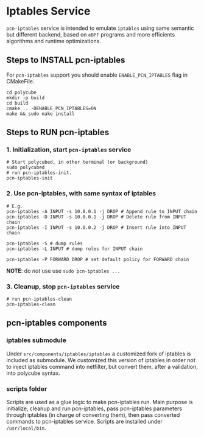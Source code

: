 # Iptables Service
`pcn-iptables` service is intended to emulate `iptables` using same semantic but different backend, based on `eBPF` programs and more efficients algorithms and runtime optimizations.

## Steps to INSTALL pcn-iptables

For `pcn-iptables` support you should enable `ENABLE_PCN_IPTABLES` flag in CMakeFile.
```
cd polycube
mkdir -p build
cd build
cmake .. -DENABLE_PCN_IPTABLES=ON
make && sudo make install
```

## Steps to RUN pcn-iptables

### 1. Initialization, start `pcn-iptables` service

```
# Start polycubed, in other terminal (or background)
sudo polycubed
# run pcn-iptables-init.
pcn-iptables-init
```

### 2. Use pcn-iptables, with same syntax of iptables
```
# E.g.
pcn-iptables -A INPUT -s 10.0.0.1 -j DROP # Append rule to INPUT chain
pcn-iptables -D INPUT -s 10.0.0.1 -j DROP # Delete rule from INPUT chain
pcn-iptables -I INPUT -s 10.0.0.2 -j DROP # Insert rule into INPUT chain

pcn-iptables -S # dump rules
pcn-iptables -L INPUT # dump rules for INPUT chain

pcn-iptables -P FORWARD DROP # set default policy for FORWARD chain
```

**NOTE**: do _not_ use use `sudo pcn-iptables ...`

### 3. Cleanup, stop `pcn-iptables` service

```
# run pcn-iptables-clean
pcn-iptables-clean
```


## pcn-iptables components

### iptables submodule

Under `src/components/iptables/iptables` a customized fork of iptables is included as submodule.
We customized this version of iptables in order not to inject iptables command into netfilter, but convert them, after a validation, into polycube syntax.

### scripts folder

Scripts are used as a glue logic to make pcn-iptables run. Main purpose is initialize, cleanup and run pcn-iptables, pass pcn-iptables parameters through iptables (in charge of converting them), then pass converted commands to pcn-iptables service.
Scripts are installed under `/usr/local/bin`.

